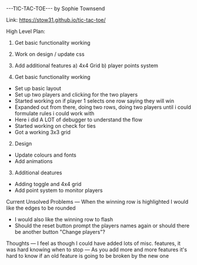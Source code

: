 ---TIC-TAC-TOE---
by Sophie Townsend

Link: https://stow31.github.io/tic-tac-toe/

High Level Plan: 
1. Get basic functionality working
2. Work on design / update css
3. Add additional features 
	a) 4x4 Grid
	b) player points system 

1. Get basic functionality working

- Set up basic layout 
- Set up two players and clicking for the two players 
- Started working on if player 1 selects one row saying they will win
- Expanded out from there, doing two rows, doing two players until i could formulate rules i could work with
- Here i did A LOT of debugger to understand the flow
- Started working on check for ties
- Got a working 3x3 grid 

2. Design 

- Update colours and fonts
- Add animations 

3. Additional deatures 

- Adding toggle and 4x4 grid 
- Add point system to monitor players 

Current Unsolved Problems
— When the winning row is highlighted I would like the edges to be rounded 
- I would also like the winning row to flash
- Should the reset button prompt the players names again or should there be another button "Change players"?

Thoughts
— I feel as though I could have added lots of misc. features, it was hard knowing when to stop
— As you add more and more features it's hard to know if an old feature is going to be broken by the new one

